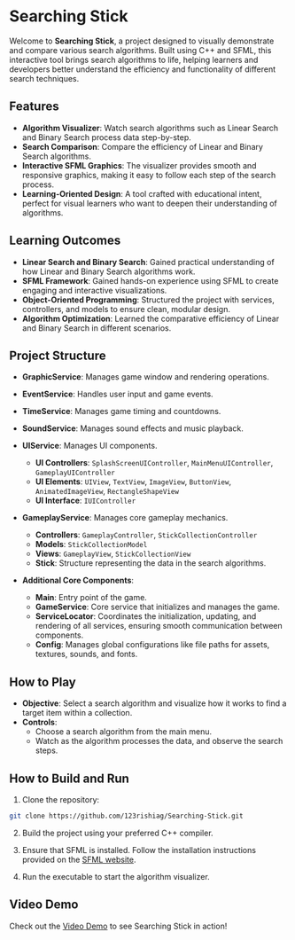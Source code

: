 # Searching Stick

Welcome to **Searching Stick**, a project designed to visually demonstrate and compare various search algorithms. Built using C++ and SFML, this interactive tool brings search algorithms to life, helping learners and developers better understand the efficiency and functionality of different search techniques.

## Features

- **Algorithm Visualizer**: Watch search algorithms such as Linear Search and Binary Search process data step-by-step.
- **Search Comparison**: Compare the efficiency of Linear and Binary Search algorithms.
- **Interactive SFML Graphics**: The visualizer provides smooth and responsive graphics, making it easy to follow each step of the search process.
- **Learning-Oriented Design**: A tool crafted with educational intent, perfect for visual learners who want to deepen their understanding of algorithms.

## Learning Outcomes

- **Linear Search and Binary Search**: Gained practical understanding of how Linear and Binary Search algorithms work.
- **SFML Framework**: Gained hands-on experience using SFML to create engaging and interactive visualizations.
- **Object-Oriented Programming**: Structured the project with services, controllers, and models to ensure clean, modular design.
- **Algorithm Optimization**: Learned the comparative efficiency of Linear and Binary Search in different scenarios.

## Project Structure

- **GraphicService**: Manages game window and rendering operations.
- **EventService**: Handles user input and game events.
- **TimeService**: Manages game timing and countdowns.
- **SoundService**: Manages sound effects and music playback.

- **UIService**: Manages UI components.
  - **UI Controllers**: `SplashScreenUIController`, `MainMenuUIController`, `GameplayUIController`
  - **UI Elements**: `UIView`, `TextView`, `ImageView`, `ButtonView`, `AnimatedImageView`, `RectangleShapeView`
  - **UI Interface**: `IUIController`

- **GameplayService**: Manages core gameplay mechanics.
  - **Controllers**: `GameplayController`, `StickCollectionController`
  - **Models**: `StickCollectionModel`
  - **Views**: `GameplayView`, `StickCollectionView`
  - **Stick**: Structure representing the data in the search algorithms.

- **Additional Core Components**:
  - **Main**: Entry point of the game.
  - **GameService**: Core service that initializes and manages the game.
  - **ServiceLocator**: Coordinates the initialization, updating, and rendering of all services, ensuring smooth communication between components.
  - **Config**: Manages global configurations like file paths for assets, textures, sounds, and fonts.

## How to Play

- **Objective**: Select a search algorithm and visualize how it works to find a target item within a collection.
- **Controls**: 
  - Choose a search algorithm from the main menu.
  - Watch as the algorithm processes the data, and observe the search steps.

## How to Build and Run

1. Clone the repository:

```bash
git clone https://github.com/123rishiag/Searching-Stick.git
```

2. Build the project using your preferred C++ compiler.

3. Ensure that SFML is installed. Follow the installation instructions provided on the [SFML website](https://www.sfml-dev.org/).

4. Run the executable to start the algorithm visualizer.

## Video Demo

Check out the [Video Demo](https://www.loom.com/share/5ec2d8df38e9496680f3a4f08974ed22?sid=097b58e3-8e49-4362-a9a9-95da34bdce7c) to see Searching Stick in action!